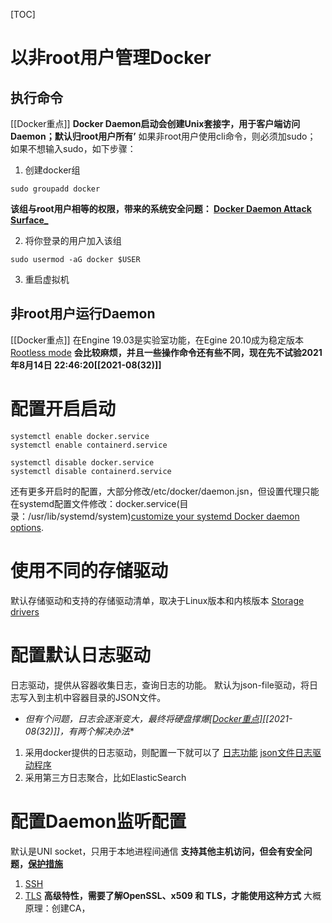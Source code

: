 [TOC]

# 以非root用户管理Docker

## 执行命令
[[Docker重点]]
**Docker Daemon启动会创建Unix套接字，用于客户端访问Daemon；默认归root用户所有’**
如果非root用户使用cli命令，则必须加sudo；
如果不想输入sudo，如下步骤：
1. 创建docker组
```
sudo groupadd docker
```
**该组与root用户相等的权限，带来的系统安全问题： [Docker Daemon Attack Surface_](https://docs.docker.com/engine/security/#docker-daemon-attack-surface)**

2. 将你登录的用户加入该组
```
sudo usermod -aG docker $USER
```

3. 重启虚拟机

## 非root用户运行Daemon
[[Docker重点]]
在Engine 19.03是实验室功能，在Egine 20.10成为稳定版本
[Rootless mode](https://docs.docker.com/engine/security/rootless/)
**会比较麻烦，并且一些操作命令还有些不同，现在先不试验2021年8月14日 22:46:20[[2021-08(32)]]**

# 配置开启启动
```
systemctl enable docker.service
systemctl enable containerd.service
```

```
systemctl disable docker.service
systemctl disable containerd.service
```

还有更多开启时的配置，大部分修改/etc/docker/daemon.jsn，但设置代理只能在systemd配置文件修改：docker.service(目录：/usr/lib/systemd/system)[customize your systemd Docker daemon options](https://docs.docker.com/config/daemon/systemd/).

# 使用不同的存储驱动
默认存储驱动和支持的存储驱动清单，取决于Linux版本和内核版本
[Storage drivers](https://docs.docker.com/storage/storagedriver/)

# 配置默认日志驱动
日志驱动，提供从容器收集日志，查询日志的功能。
默认为json-file驱动，将日志写入到主机中容器目录的JSON文件。
* *但有个问题，日志会逐渐变大，最终将硬盘撑爆[[Docker重点]](后面弥补日志配置)[[2021-08(32)]]，有两个解决办法**
1. 采用docker提供的日志驱动，则配置一下就可以了
[日志功能](https://docs.docker.com/config/containers/logging/)
[json文件日志驱动程序](https://docs.docker.com/config/containers/logging/json-file/)
2. 采用第三方日志聚合，比如ElasticSearch


# 配置Daemon监听配置
默认是UNI socket，只用于本地进程间通信
**支持其他主机访问，但会有安全问题，[保护措施](https://docs.docker.com/engine/security/protect-access/)**
1. [SSH](https://docs.docker.com/engine/security/protect-access/#use-ssh-to-protect-the-docker-daemon-socket)
2. [TLS](https://docs.docker.com/engine/security/protect-access/#use-tls-https-to-protect-the-docker-daemon-socket)
**高级特性，需要了解OpenSSL、x509 和 TLS，才能使用这种方式**
大概原理：创建CA，
